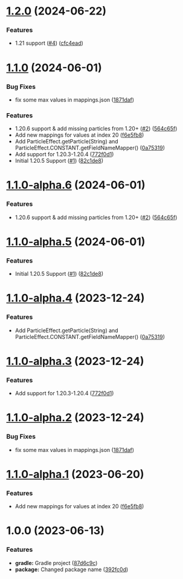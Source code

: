 # [1.2.0](https://github.com/GeorgeV220/ParticleLib/compare/v1.1.0...v1.2.0) (2024-06-22)


### Features

* 1.21 support ([#4](https://github.com/GeorgeV220/ParticleLib/issues/4)) ([cfc4ead](https://github.com/GeorgeV220/ParticleLib/commit/cfc4ead048c40c8079ea9fbc80aebc5969e98f8f))

# [1.1.0](https://github.com/GeorgeV220/ParticleLib/compare/v1.0.0...v1.1.0) (2024-06-01)


### Bug Fixes

* fix some max values in mappings.json ([1871daf](https://github.com/GeorgeV220/ParticleLib/commit/1871daf18dd6fda49c081d18a7537350539701b8))


### Features

* 1.20.6 support & add missing particles from 1.20+ ([#2](https://github.com/GeorgeV220/ParticleLib/issues/2)) ([564c65f](https://github.com/GeorgeV220/ParticleLib/commit/564c65f3ce9e4cd71c66473868b1d8dc9bd06113))
* Add new mappings for values at index 20 ([f6e5fb8](https://github.com/GeorgeV220/ParticleLib/commit/f6e5fb8a1e860e87efe0351606c7942c792470d9))
* Add ParticleEffect.getParticle(String) and ParticleEffect.CONSTANT.getFieldNameMapper() ([0a75319](https://github.com/GeorgeV220/ParticleLib/commit/0a7531923fe84911fabf22b90e6689cfad198ea6))
* Add support for 1.20.3-1.20.4 ([772f0d1](https://github.com/GeorgeV220/ParticleLib/commit/772f0d143415f4f0158585682a54d40ecbbab11c))
* Initial 1.20.5 Support ([#1](https://github.com/GeorgeV220/ParticleLib/issues/1)) ([82c1de8](https://github.com/GeorgeV220/ParticleLib/commit/82c1de8e794a48f5758be1563407aa69052ec9bd))

# [1.1.0-alpha.6](https://github.com/GeorgeV220/ParticleLib/compare/v1.1.0-alpha.5...v1.1.0-alpha.6) (2024-06-01)


### Features

* 1.20.6 support & add missing particles from 1.20+ ([#2](https://github.com/GeorgeV220/ParticleLib/issues/2)) ([564c65f](https://github.com/GeorgeV220/ParticleLib/commit/564c65f3ce9e4cd71c66473868b1d8dc9bd06113))

# [1.1.0-alpha.5](https://github.com/GeorgeV220/ParticleLib/compare/v1.1.0-alpha.4...v1.1.0-alpha.5) (2024-06-01)


### Features

* Initial 1.20.5 Support ([#1](https://github.com/GeorgeV220/ParticleLib/issues/1)) ([82c1de8](https://github.com/GeorgeV220/ParticleLib/commit/82c1de8e794a48f5758be1563407aa69052ec9bd))

# [1.1.0-alpha.4](https://github.com/GeorgeV220/ParticleLib/compare/v1.1.0-alpha.3...v1.1.0-alpha.4) (2023-12-24)


### Features

* Add ParticleEffect.getParticle(String) and ParticleEffect.CONSTANT.getFieldNameMapper() ([0a75319](https://github.com/GeorgeV220/ParticleLib/commit/0a7531923fe84911fabf22b90e6689cfad198ea6))

# [1.1.0-alpha.3](https://github.com/GeorgeV220/ParticleLib/compare/v1.1.0-alpha.2...v1.1.0-alpha.3) (2023-12-24)


### Features

* Add support for 1.20.3-1.20.4 ([772f0d1](https://github.com/GeorgeV220/ParticleLib/commit/772f0d143415f4f0158585682a54d40ecbbab11c))

# [1.1.0-alpha.2](https://github.com/GeorgeV220/ParticleLib/compare/v1.1.0-alpha.1...v1.1.0-alpha.2) (2023-12-24)


### Bug Fixes

* fix some max values in mappings.json ([1871daf](https://github.com/GeorgeV220/ParticleLib/commit/1871daf18dd6fda49c081d18a7537350539701b8))

# [1.1.0-alpha.1](https://github.com/GeorgeV220/ParticleLib/compare/v1.0.0...v1.1.0-alpha.1) (2023-06-20)


### Features

* Add new mappings for values at index 20 ([f6e5fb8](https://github.com/GeorgeV220/ParticleLib/commit/f6e5fb8a1e860e87efe0351606c7942c792470d9))

# 1.0.0 (2023-06-13)


### Features

* **gradle:** Gradle project ([87d6c9c](https://github.com/GeorgeV220/ParticleLib/commit/87d6c9ce15eb2c5bb54562285b67a25bf7ddc535))
* **package:** Changed package name ([392fc0d](https://github.com/GeorgeV220/ParticleLib/commit/392fc0df7a3fc496e0aa4139705406029715c944))
